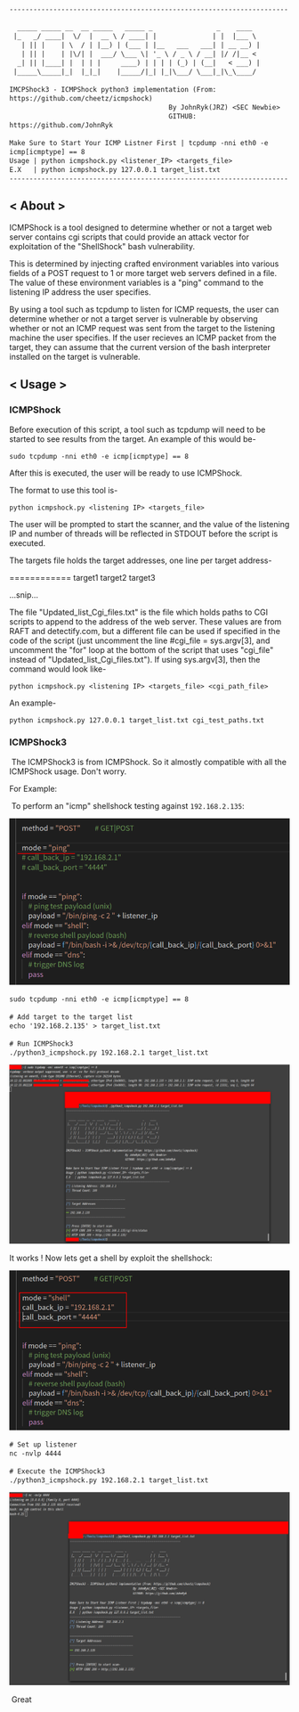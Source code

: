 
```
----------------------------------------------------------------------

  _____ _____ __  __ _____   _____ _                _    ____  
 |_   _/ ____|  \/  |  __ \ / ____| |              | |  |___ \ 
   | || |    | \  / | |__) | (___ | |__   ___   ___| | __ __) |
   | || |    | |\/| |  ___/ \___ \| '_ \ / _ \ / __| |/ /|__ < 
  _| || |____| |  | | |     ____) | | | | (_) | (__|   < ___) |
 |_____\_____|_|  |_|_|    |_____/|_| |_|\___/ \___|_|\_\____/ 
                                                               
IMCPShock3 - ICMPShock python3 implementation (From: https://github.com/cheetz/icmpshock)
                                        By JohnRyk(JRZ) <SEC Newbie>
                                        GITHUB: https://github.com/JohnRyk

Make Sure to Start Your ICMP Listner First | tcpdump -nni eth0 -e icmp[icmptype] == 8
Usage | python icmpshock.py <listener_IP> <targets_file>
E.X   | python icmpshock.py 127.0.0.1 target_list.txt
----------------------------------------------------------------------
```



## < About >



ICMPShock is a tool designed to determine whether or not a target web server contains cgi scripts
that could provide an attack vector for exploitation of the "ShellShock" bash vulnerability.

This is determined by injecting crafted environment variables into various fields 
of a POST request to 1 or more target web servers defined in a file. The value of these environment
variables is a "ping" command to the listening IP address the user specifies.

By using a tool such as tcpdump to listen for ICMP requests, the user can determine whether or not 
a target server is vulnerable by observing whether or not an ICMP request was sent from the target
to the listening machine the user specifies. If the user recieves an ICMP packet from the target, they can assume 
that the current version of the bash interpreter installed on the target is vulnerable.



## < Usage >



### ICMPShock

Before execution of this script, a tool such as tcpdump will need to be started to see results from the target.
An example of this would be-

```shell
sudo tcpdump -nni eth0 -e icmp[icmptype] == 8
```

After this is executed, the user will be ready to use ICMPShock.

The format to use this tool is-

```
python icmpshock.py <listening IP> <targets_file>
```

The user will be prompted to start the scanner, and the value of the listening IP and number of threads
will be reflected in STDOUT before the script is executed.

The targets file holds the target addresses, one line per target address-

============
target1
target2
target3

...snip...

The file "Updated_list_Cgi_files.txt" is the file which holds paths to CGI scripts to append to the address
of the web server. These values are from RAFT and detectify.com, but a different file can be used if specified in the 
code of the script (just uncomment the line #cgi_file = sys.argv[3], and uncomment the "for" loop at the bottom
of the script that uses "cgi_file" instead of "Updated_list_Cgi_files.txt"). If using sys.argv[3], then the command would look like-

```
python icmpshock.py <listening IP> <targets_file> <cgi_path_file>
```

An example-

```
python icmpshock.py 127.0.0.1 target_list.txt cgi_test_paths.txt
```





### ICMPShock3



​	The ICMPShock3 is from ICMPShock. So it almostly compatible with all the ICMPShock usage. Don't worry.



For Example:

​	To perform an "icmp" shellshock testing against `192.168.2.135`:

![image-20210823141221926](readme.assets/image-20210823141221926.png)

```shell
sudo tcpdump -nni eth0 -e icmp[icmptype] == 8

# Add target to the target list
echo '192.168.2.135' > target_list.txt

# Run ICMPShock3
./python3_icmpshock.py 192.168.2.1 target_list.txt
```

![image-20210823141407939](readme.assets/image-20210823141407939.png)



It works ! Now lets get a shell by exploit the shellshock:

![image-20210823141708675](readme.assets/image-20210823141708675.png)

```shell
# Set up listener
nc -nvlp 4444

# Execute the ICMPShock3
./python3_icmpshock.py 192.168.2.1 target_list.txt 
```

![image-20210823141830487](readme.assets/image-20210823141830487.png)



​	Great





